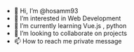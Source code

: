 - 👋 Hi, I’m @hosamm93
- 👀 I’m interested in Web Development
- 🌱 I’m currently learning Vue.js , python
- 💞️ I’m looking to collaborate on projects
- 📫 How to reach me private message

<!---
hosamm93/hosamm93 is a ✨ special ✨ repository because its `README.md` (this file) appears on your GitHub profile.
You can click the Preview link to take a look at your changes.
--->
